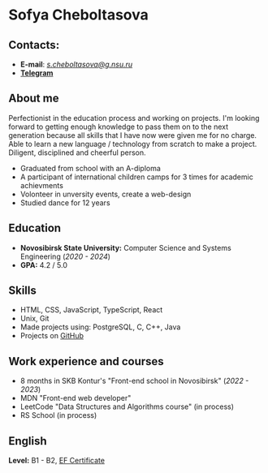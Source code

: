 # Sofya Cheboltasova
## Contacts: 
- **E-mail**: *s.cheboltasova@g.nsu.ru*
- [**Telegram**](https://t.me/qwixxis)

## About me
Perfeсtionist in the education process and working on projects. I'm looking forward to getting enough knowledge to pass them on to the next generation because all skills that I have now were given me for no charge. Able to learn a new language / technology from scratch to make a project. Diligent, disciplined and cheerful person.

- Graduated from school with an A-diploma
- A participant of international children camps for 3 times for academic achievments
- Volonteer in unversity events, create a web-design  
- Studied dance for 12 years

## Education
- **Novosibirsk State University:** Computer Science and Systems Engineering (*2020 - 2024*)
- **GPA:** 4.2 / 5.0 

## Skills
- HTML, CSS, JavaScript, TypeScript, React
- Unix, Git
- Made projects using: PostgreSQL, C, C++, Java  
- Projects on [GitHub](https://github.com/SofyaCheboltasova) 

## Work experience and courses
- 8 months in SKB Kontur's "Front-end school in Novosibirsk" (*2022 - 2023*)  
- MDN "Front-end web developer"
- LeetCode "Data Structures and Algorithms course" (in process)
- RS School (in process) 

## English
**Level:** B1 - B2, [EF Certificate](https://www.efset.org/cert/jGVYCQ)